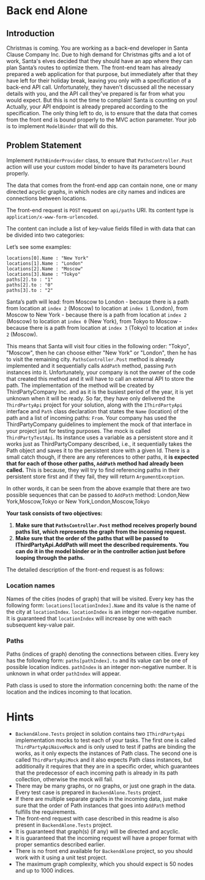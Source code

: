 # Back end Alone

## Introduction

Christmas is coming.
You are working as a back-end developer in Santa Clause Company Inc.
Due to high demand for Christmas gifts and a lot of work, Santa's elves decided that they should have an app where they can plan Santa’s routes to optimize them.
The front-end team has already prepared a web application for that purpose, but immediately after that they have left for their holiday break, leaving you only with a specification of a back-end API call.
Unfortunately, they haven't discussed all the necessary details with you, and the API call they've prepared is far from what you would expect.
But this is not the time to complain! Santa is counting on you!
Actually, your API endpoint is already prepared according to the specification.
The only thing left to do, is to ensure that the data that comes from the front end is bound properly to the MVC action parameter.
Your job is to implement `ModelBinder` that will do this.


## Problem Statement

Implement  `PathBinderProvider` class, to ensure that `PathsController.Post` action will use your custom model binder to have its parameters bound properly. 

The data that comes from the front-end app can contain none, one or many directed acyclic graphs, in which nodes are city names and indices are connections between locations.

The front-end request is `POST` request on `api/paths` URI.
Its content type is `application/x-www-form-urlencoded`.

The content can include a list of key-value fields filled in with data that can be divided into two categories:

Let’s see some examples:
```
locations[0].Name : "New York"
locations[1].Name : "London"
locations[2].Name : "Moscow"
locations[3].Name : "Tokyo"
paths[2].to : "1"
paths[2].to : "0"
paths[3].to : "2"
```

Santa’s path will lead:
from Moscow to London - because there is a path from location at `index 2` (Moscow) to location at `index 1` (London), 
from Moscow to New York - because there is a path from location at `index 2` (Moscow) to location at `index 0` (New York), 
from Tokyo to Moscow - because there is a path from location at `index 3` (Tokyo) to location at `index 2` (Moscow). 

This means that Santa will visit four cities in the following order: "Tokyo", "Moscow", then he can choose either "New York" or "London", then he has to visit the remaining city.
`PathsController.Post` method is already implemented and it sequentially calls `AddPath` method, passing `Path` instances into it.
Unfortunately, your company is not the owner of the code that created this method and it will have to call an external API to store the path. The implementation of the method will be created by ThirdPartyCompany Inc. 
and as it is the busiest period of the year, it is yet unknown when it will be ready. So far, they have only delivered the `ThirdPartyApi` project for your solution, along with the `IThirdPartyApi` interface and `Path` class declaration 
that states the `Name` (location) of the path and a list of incoming paths: `From`.
Your company has used the ThirdPartyCompany guidelines to implement the mock of that interface in your project just for testing purposes.
The mock is called `ThirdPartyTestApi`. Its instance uses a variable as a persistent store and it works just as ThirdPartyCompany described, i.e., it sequentially takes the Path object and saves it to the persistent store with a given Id.
There is a small catch though, if there are any references to other paths, it **is expected that for each of those other paths, `AddPath` method had already been called.** 
This is because, they will try to find referencing paths in their persistent store first and if they fail, they will return `ArgumentException`.

In other words, it can be seen from the above example that there are two possible sequences that can be passed to `AddPath` method:
London,New York,Moscow,Tokyo
or 
New York,London,Moscow,Tokyo

**Your task consists of two objectives:**
1. **Make sure that `PathsController.Post` method receives properly bound paths list, which represents the graph from the incoming request.**
2. **Make sure that the order of the paths that will be passed to IThirdPartyApi.AddPath will meet the described requirements. You can do it in the model binder or in the controller action just before looping through the paths.**


The detailed description of the front-end request is as follows:

### Location names
Names of the cities (nodes of graph) that will be visited.
Every key has the following form:
`locations[locationIndex].Name` and its value is the name of the city at `locationIndex`.
`locationIndex` is an integer non-negative number.
It is guaranteed that `locationIndex` will increase by one with each subsequent key-value pair.

### Paths
Paths (indices of graph) denoting the connections between cities.
Every key has the following form:
`paths[pathIndex].to` and its value can be one of possible location indices.
`pathIndex` is an integer non-negative number. 
It is unknown in what order `pathIndex` will appear.

Path class is used to store the information concerning both: the name of the location and the indices incoming to that location.


# Hints
* `BackendAlone.Tests` project in solution contains two `IThirdPartyApi` implementation mocks to test each of your tasks. 
The first one is called `ThirdPartyApiNaiveMock` and is only used to test if paths are binding the works, as it only expects the instances of Path class.
The second one is called `ThirdPartyApiMock` and it also expects Path class instances, but additionally it requires that they are in a specific order, which guarantees that the predecessor of each incoming path is already in its path collection, otherwise the mock will fail.
* There may be many graphs, or no graphs, or just one graph in the data. Every test case is prepared in `BackendAlone.Tests` project.
* If there are multiple separate graphs in the incoming data, just make sure that the order of Path instances that goes into `AddPath` method fulfills the requirements.
* The front-end request with case described in this readme is also present in `BackendAlone.Tests` project.
* It is guaranteed that graph(s) (if any) will be directed and acyclic.
* It is guaranteed that the incoming request will have a proper format with proper semantics described earlier.
* There is no front end available for `BackendAlone` project, so you should work with it using a unit test project.
* The maximum graph complexity, which you should expect is 50 nodes and up to 1000 indices.

